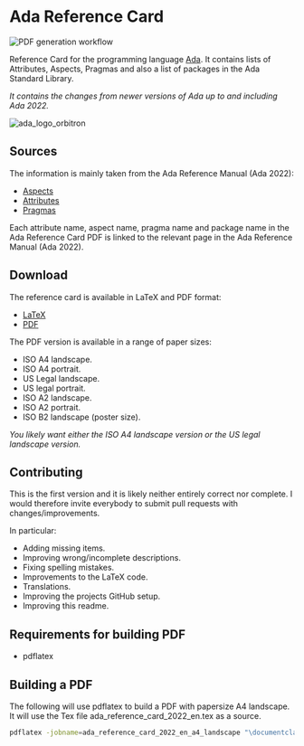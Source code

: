 # Ada Reference Card

![PDF generation workflow](https://github.com/bracke/AdaReferenceCard/actions/workflows/generatedocs.yml/badge.svg?event=push)

Reference Card for the programming language [Ada](https://en.wikipedia.org/wiki/Ada_(programming_language)). It contains lists of Attributes, Aspects, Pragmas and also a list of packages in the Ada Standard Library.

*It contains the changes from newer versions of Ada up to and including Ada 2022.*

![ada_logo_orbitron](https://github.com/bracke/AdaReferenceCard/assets/627383/75001354-3eef-4836-94bf-ffdc2c9b0eb1)

## Sources

The information is mainly taken from the Ada Reference Manual (Ada 2022):

- [Aspects](http://www.ada-auth.org/standards/22rm/html/RM-K-1.html)
- [Attributes](http://www.ada-auth.org/standards/22rm/html/RM-K-2.html)
- [Pragmas](http://www.ada-auth.org/standards/22rm/html/RM-L.html)

Each attribute name, aspect name, pragma name and package name in the Ada Reference Card PDF is linked to the relevant page in the Ada Reference Manual (Ada 2022).

## Download

The reference card is available in LaTeX and PDF format:

- [LaTeX](https://github.com/bracke/AdaReferenceCard/blob/main/ada_reference_card_2022_en.tex)
- [PDF](https://github.com/bracke/AdaReferenceCard/releases)

The PDF version is available in a range of paper sizes:

- ISO A4 landscape.
- ISO A4 portrait.
- US Legal landscape.
- US legal portrait.
- ISO A2 landscape.
- ISO A2 portrait.
- ISO B2 landscape (poster size).

*You likely want either the ISO A4 landscape version or the US legal landscape version.*

## Contributing

This is the first version and it is likely neither entirely correct nor complete.
I would therefore invite everybody to submit pull requests with changes/improvements.

In particular:

- Adding missing items.
- Improving wrong/incomplete descriptions.
- Fixing spelling mistakes.
- Improvements to the LaTeX code.
- Translations.
- Improving the projects GitHub setup.
- Improving this readme.

## Requirements for building PDF

- pdflatex

## Building a PDF

The following will use pdflatex to build a PDF with papersize A4 landscape.
It will use the Tex file ada_reference_card_2022_en.tex as a source.

```sh
pdflatex -jobname=ada_reference_card_2022_en_a4_landscape "\documentclass[5pt]{article}\newcommand\columnnr{3}\usepackage[a4paper,margin=0.25cm,landscape]{geometry}\input{ada_reference_card_2022_en}"
```